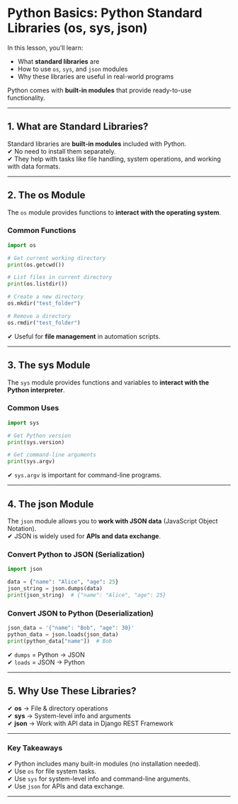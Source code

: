 # Python Basics: Python Standard Libraries (os, sys, json)

In this lesson, you’ll learn:

- What **standard libraries** are
- How to use `os`, `sys`, and `json` modules
- Why these libraries are useful in real-world programs

Python comes with **built-in modules** that provide ready-to-use functionality.

---

## 1. What are Standard Libraries?

Standard libraries are **built-in modules** included with Python.  
✔ No need to install them separately.  
✔ They help with tasks like file handling, system operations, and working with data formats.

---

## 2. The os Module

The `os` module provides functions to **interact with the operating system**.

### **Common Functions**

```python
import os

# Get current working directory
print(os.getcwd())

# List files in current directory
print(os.listdir())

# Create a new directory
os.mkdir("test_folder")

# Remove a directory
os.rmdir("test_folder")
```

✔ Useful for **file management** in automation scripts.

---

## 3. The sys Module

The `sys` module provides functions and variables to **interact with the Python interpreter**.

### **Common Uses**

```python
import sys

# Get Python version
print(sys.version)

# Get command-line arguments
print(sys.argv)
```

✔ `sys.argv` is important for command-line programs.

---

## 4. The json Module

The `json` module allows you to **work with JSON data** (JavaScript Object Notation).  
✔ JSON is widely used for **APIs and data exchange**.

### **Convert Python to JSON (Serialization)**

```python
import json

data = {"name": "Alice", "age": 25}
json_string = json.dumps(data)
print(json_string)  # {"name": "Alice", "age": 25}
```

### **Convert JSON to Python (Deserialization)**

```python
json_data = '{"name": "Bob", "age": 30}'
python_data = json.loads(json_data)
print(python_data["name"])  # Bob
```

✔ `dumps` = Python → JSON  
✔ `loads` = JSON → Python

---

## 5. Why Use These Libraries?

✔ **os** → File & directory operations  
✔ **sys** → System-level info and arguments  
✔ **json** → Work with API data in Django REST Framework

---

### Key Takeaways

✔ Python includes many built-in modules (no installation needed).  
✔ Use `os` for file system tasks.  
✔ Use `sys` for system-level info and command-line arguments.  
✔ Use `json` for APIs and data exchange.

---
